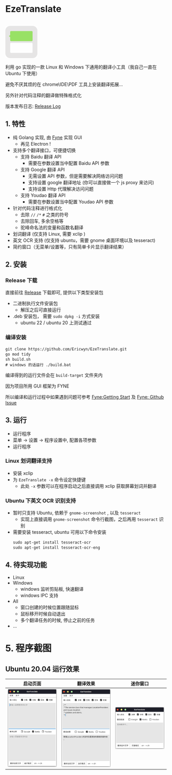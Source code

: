 # EzeTranslate

<br>

<img src="./res-static/icon/icon.png" style="width:100px;" />

<br>

利用 go 实现的一款 Linux 和 Windows 下通用的翻译小工具（我自己一直在 Ubuntu 下使用）

避免不厌其烦的在 chrome\IDE\PDF 工具上安装翻译拓展...

另外针对代码注释的翻译做特殊格式化

版本发布日志: [Release Log](RELEASE_LOG.md)

## 1. 特性
- 纯 Golang 实现, 由 [Fyne](http://github.com/fyne-io/fyne) 实现 GUI 
  - 再见 Electron !
- 支持多个翻译接口，可便捷切换
  - 支持 Baidu 翻译 API
    - 需要在参数设置当中配置 Baidu API 参数
  - 支持 Google 翻译 API
    - 无需设置 API 参数，但是需要解决网络访问问题
    - 支持设置 google 翻译地址 (你可以直接做一个 js proxy 来访问)
    - 支持设置 Http 代理解决访问问题
  - 支持 Youdao 翻译 API
    - 需要在参数设置当中配置 Youdao API 参数
- 针对代码注释进行格式化
  - 去除 `//` `/*` `#` 之类的符号
  - 去除回车, 多余空格等
  - 驼峰命名法的变量和函数名翻译
- 划词翻译 (仅支持 Linux, 需要 xclip )
- 英文 OCR 支持 (仅支持 ubuntu，需要 gnome 桌面环境以及 tesseract)
- 简约窗口（无菜单/设置等，只有简单卡片显示翻译结果）

## 2. 安装

### Release 下载
直接前往 [Release](https://github.com/Ericwyn/EzeTranslate/releases) 下载即可, 提供以下类型安装包
- 二进制执行文件安装包
  - 解压之后可直接运行
- .deb 安装包， 需要 `sudo dpkg -i` 方式安装
  - ubuntu 22 / ubuntu 20 上测试通过

### 编译安装
```shell
git clone https://github.com/Ericwyn/EzeTranslate.git
go mod tidy
sh build.sh 
# windows 的话运行 ./build.bat
```
编译得到的运行文件会在 `build-target` 文件夹内

因为项目所用 GUI 框架为 FYNE

所以编译和运行过程中如果遇到问题可参考 [Fyne:Getting Start](https://developer.fyne.io/started/) 及 [Fyne: Github Issue](https://github.com/fyne-io/fyne/issues)


## 3. 运行
- 运行程序
- 菜单 -> 设置 -> 程序设置中, 配置各项参数
- 运行程序

### Linux 划词翻译支持
- 安装 xclip
- 为 `EzeTranslate -x` 命令设定快捷键
  - 此处 `-x` 参数可以在程序启动之后直接调用 xclip 获取屏幕划词并翻译

### Ubuntu 下英文 OCR 识别支持
- 暂时只支持 Ubuntu, 依赖于 `gnome-screenshot` , 以及 `tesseract`
  - 实现上直接调用 `gnome-screenshot` 命令行截图，之后再用 `tesseract` 识别
- 需要安装 tesseract, ubuntu 可用以下命令安装
  ```shell
  sudo apt-get install tesseract-ocr
  sudo apt-get install tesseract-ocr-eng
  ```

## 4. 待实现功能
- Linux
- Windows
  - windows 监听剪贴板, 快速翻译
  - windows IPC 支持
- All
  - 窗口创建的时候位置跟随鼠标
  - 鼠标移开时候自动退出
  - 多个翻译任务的时候, 停止之前的任务
- ...

# 5. 程序截图

## Ubuntu 20.04 运行效果

|   启动页面   |   翻译效果   |   迷你窗口   |
| ---- | ---- | ---- |
|  ![linux](./res-static/screenshot/linux.png)    |   ![linux-2](./res-static/screenshot/linux2.png)   | ![linux-3](./res-static/screenshot/linux3.png)  |
